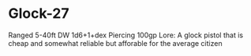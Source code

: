# Glock-27
Ranged 5-40ft
DW 1d6+1+dex Piercing
100gp
Lore: A glock pistol that is cheap and somewhat reliable but afforable for the average citizen

